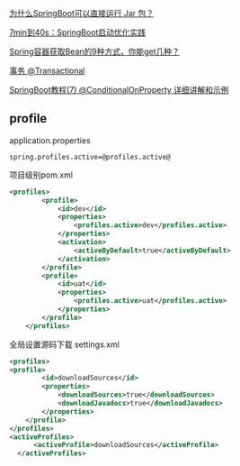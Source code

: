 [为什么SpringBoot可以直接运行 Jar 包？](https://www.toutiao.com/article/7064428929943257608/)

[7min到40s：SpringBoot启动优化实践](https://www.toutiao.com/article/7181632167833846306/)

[Spring容器获取Bean的9种方式，你能get几种？](https://www.toutiao.com/article/7187938000448635424/)

[事务 @Transactional](https://mp.weixin.qq.com/s/AZr5i6FR9xwj_1nFQvX20g)

[SpringBoot教程(7) @ConditionalOnProperty 详细讲解和示例](https://blog.csdn.net/winterking3/article/details/114822929)

## profile
application.properties

`spring.profiles.active=@profiles.active@`

项目级别pom.xml
```xml
<profiles>
		<profile>
			<id>dev</id>
			<properties>
				<profiles.active>dev</profiles.active>
			</properties>
			<activation>
				<activeByDefault>true</activeByDefault>
			</activation>
		</profile>
		<profile>
			<id>uat</id>
			<properties>
				<profiles.active>uat</profiles.active>
			</properties>
		</profile>
	</profiles>
```
全局设置源码下载
settings.xml
```xml
<profiles>
<profile>
        <id>downloadSources</id>
        <properties>
            <downloadSources>true</downloadSources>
            <downloadJavadocs>true</downloadJavadocs>
        </properties>
    </profile>
</profiles>
<activeProfiles>
      <activeProfile>downloadSources</activeProfile>
  </activeProfiles>
```
